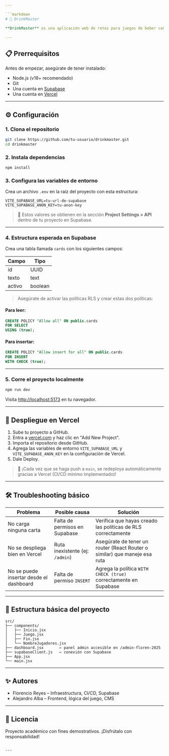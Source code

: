 ```yaml
---

```markdown
# 🥂 DrinkMaster

**DrinkMaster** es una aplicación web de retos para juegos de beber con cartas dinámicas, construida con React y Supabase. Está pensada para ser divertida, personalizable y fácil de escalar con un mini CMS para gestionar las cartas.

---
```


## 📋 Prerrequisitos

Antes de empezar, asegúrate de tener instalado:

- Node.js (v18+ recomendado)
- Git
- Una cuenta en [Supabase](https://supabase.com)
- Una cuenta en [Vercel](https://vercel.com)

---

## ⚙️ Configuración

### 1. Clona el repositorio

```bash
git clone https://github.com/tu-usuario/drinkmaster.git
cd drinkmaster
```

### 2. Instala dependencias

```bash
npm install
```

### 3. Configura las variables de entorno

Crea un archivo `.env` en la raíz del proyecto con esta estructura:

```
VITE_SUPABASE_URL=tu-url-de-supabase
VITE_SUPABASE_ANON_KEY=tu-anon-key
```

> 🔐 Estos valores se obtienen en la sección **Project Settings > API** dentro de tu proyecto en Supabase.

---

### 4. Estructura esperada en Supabase

Crea una tabla llamada `cards` con los siguientes campos:

| Campo     | Tipo     |
|-----------|----------|
| id        | UUID     |
| texto     | text     |
| activo    | boolean  |

> Asegúrate de activar las políticas RLS y crear estas dos políticas:

#### Para leer:

```sql
CREATE POLICY "Allow all" ON public.cards
FOR SELECT
USING (true);
```

#### Para insertar:

```sql
CREATE POLICY "Allow insert for all" ON public.cards
FOR INSERT
WITH CHECK (true);
```

---

### 5. Corre el proyecto localmente

```bash
npm run dev
```

Visita [http://localhost:5173](http://localhost:5173) en tu navegador.

---

## 🚀 Despliegue en Vercel

1. Sube tu proyecto a GitHub.
2. Entra a [vercel.com](https://vercel.com) y haz clic en "Add New Project".
3. Importa el repositorio desde GitHub.
4. Agrega las variables de entorno `VITE_SUPABASE_URL` y `VITE_SUPABASE_ANON_KEY` en la configuración de Vercel.
5. Dale Deploy.

> 🎉 ¡Cada vez que se haga push a `main`, se redeploya automáticamente gracias a Vercel (CI/CD mínimo implementado)!

---

## 🛠️ Troubleshooting básico

| Problema | Posible causa | Solución |
|---------|----------------|-----------|
| No carga ninguna carta | Falta de permisos en Supabase | Verifica que hayas creado las políticas de RLS correctamente |
| No se despliega bien en Vercel | Ruta inexistente (ej: `/admin`) | Asegúrate de tener un router (React Router o similar) que maneje esa ruta |
| No se puede insertar desde el dashboard | Falta de permiso `INSERT` | Agrega la política `WITH CHECK (true)` correctamente en Supabase |

---

## 📂 Estructura básica del proyecto

```
src/
├── components/
│   ├── Inicio.jsx
│   ├── Juego.jsx
│   ├── Fin.jsx
│   └── NombreJugadores.jsx
├── dashboard.jsx       ← panel admin accesible en /admin-floren-2025
├── supabaseClient.js   ← conexión con Supabase
├── App.jsx
└── main.jsx
```

---

## ✨ Autores

- Florencio Reyes – Infraestructura, CI/CD, Supabase
- Alejandro Alba – Frontend, lógica del juego, CMS

---

## 📌 Licencia

Proyecto académico con fines demostrativos. ¡Disfrútalo con responsabilidad!
```

---